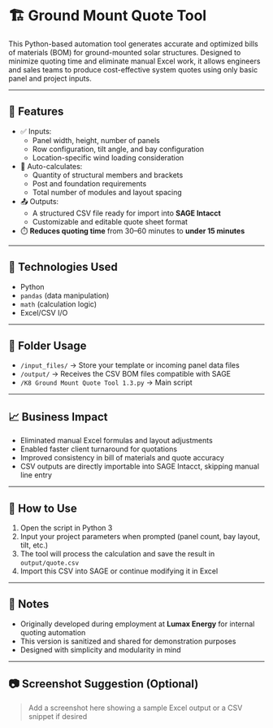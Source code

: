 # 🏗️ Ground Mount Quote Tool

This Python-based automation tool generates accurate and optimized bills of materials (BOM) for ground-mounted solar structures. Designed to minimize quoting time and eliminate manual Excel work, it allows engineers and sales teams to produce cost-effective system quotes using only basic panel and project inputs.

---

## 🔧 Features

- ✅ Inputs: 
  - Panel width, height, number of panels
  - Row configuration, tilt angle, and bay configuration
  - Location-specific wind loading consideration
- 🧮 Auto-calculates:
  - Quantity of structural members and brackets
  - Post and foundation requirements
  - Total number of modules and layout spacing
- 📤 Outputs:
  - A structured CSV file ready for import into **SAGE Intacct**
  - Customizable and editable quote sheet format
- ⏱️ **Reduces quoting time** from 30–60 minutes to **under 15 minutes**

---

## 🧠 Technologies Used

- Python
- `pandas` (data manipulation)
- `math` (calculation logic)
- Excel/CSV I/O

---

## 📁 Folder Usage

- `/input_files/` → Store your template or incoming panel data files
- `/output/` → Receives the CSV BOM files compatible with SAGE
- `/K8 Ground Mount Quote Tool 1.3.py` → Main script

---

## 📈 Business Impact

- Eliminated manual Excel formulas and layout adjustments
- Enabled faster client turnaround for quotations
- Improved consistency in bill of materials and quote accuracy
- CSV outputs are directly importable into SAGE Intacct, skipping manual line entry

---

## 🚀 How to Use

1. Open the script in Python 3
2. Input your project parameters when prompted (panel count, bay layout, tilt, etc.)
3. The tool will process the calculation and save the result in `output/quote.csv`
4. Import this CSV into SAGE or continue modifying it in Excel

---

## 📌 Notes

- Originally developed during employment at **Lumax Energy** for internal quoting automation
- This version is sanitized and shared for demonstration purposes
- Designed with simplicity and modularity in mind

---

## 📷 Screenshot Suggestion (Optional)

> Add a screenshot here showing a sample Excel output or a CSV snippet if desired
